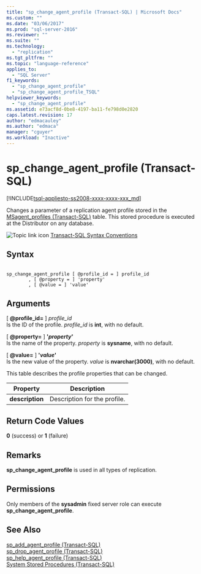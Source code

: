 ```yaml
---
title: "sp_change_agent_profile (Transact-SQL) | Microsoft Docs"
ms.custom: ""
ms.date: "03/06/2017"
ms.prod: "sql-server-2016"
ms.reviewer: ""
ms.suite: ""
ms.technology: 
  - "replication"
ms.tgt_pltfrm: ""
ms.topic: "language-reference"
applies_to: 
  - "SQL Server"
f1_keywords: 
  - "sp_change_agent_profile"
  - "sp_change_agent_profile_TSQL"
helpviewer_keywords: 
  - "sp_change_agent_profile"
ms.assetid: e73acf8d-0be8-4197-ba11-fe798d0e2820
caps.latest.revision: 17
author: "edmacauley"
ms.author: "edmaca"
manager: "cguyer"
ms.workload: "Inactive"
---
```

# sp_change_agent_profile (Transact-SQL)
[!INCLUDE[tsql-appliesto-ss2008-xxxx-xxxx-xxx_md](../../includes/tsql-appliesto-ss2008-xxxx-xxxx-xxx-md.md)]

  Changes a parameter of a replication agent profile stored in the [MSagent_profiles &#40;Transact-SQL&#41;](../../relational-databases/system-tables/msagent-profiles-transact-sql.md) table. This stored procedure is executed at the Distributor on any database.  
  
 ![Topic link icon](../../database-engine/configure-windows/media/topic-link.gif "Topic link icon") [Transact-SQL Syntax Conventions](../../t-sql/language-elements/transact-sql-syntax-conventions-transact-sql.md)  
  
## Syntax  
  
```  
  
sp_change_agent_profile [ @profile_id = ] profile_id   
        , [ @property = ] 'property'   
        , [ @value = ] 'value'   
```  
  
## Arguments  
 [ **@profile_id=** ] *profile_id*  
 Is the ID of the profile. *profile_id* is **int**, with no default.  
  
 [ **@property=** ] **'***property***'**  
 Is the name of the property. *property* is **sysname**, with no default.  
  
 [ **@value=** ] **'***value***'**  
 Is the new value of the property. *value* is **nvarchar(3000)**, with no default.  
  
 This table describes the profile properties that can be changed.  
  
|Property|Description|  
|--------------|-----------------|  
|**description**|Description for the profile.|  
  
## Return Code Values  
 **0** (success) or **1** (failure)  
  
## Remarks  
 **sp_change_agent_profile** is used in all types of replication.  
  
## Permissions  
 Only members of the **sysadmin** fixed server role can execute **sp_change_agent_profile**.  
  
## See Also  
 [sp_add_agent_profile &#40;Transact-SQL&#41;](../../relational-databases/system-stored-procedures/sp-add-agent-profile-transact-sql.md)   
 [sp_drop_agent_profile &#40;Transact-SQL&#41;](../../relational-databases/system-stored-procedures/sp-drop-agent-profile-transact-sql.md)   
 [sp_help_agent_profile &#40;Transact-SQL&#41;](../../relational-databases/system-stored-procedures/sp-help-agent-profile-transact-sql.md)   
 [System Stored Procedures &#40;Transact-SQL&#41;](../../relational-databases/system-stored-procedures/system-stored-procedures-transact-sql.md)  
  
  
